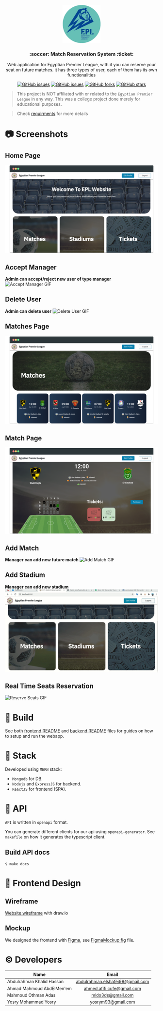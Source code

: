 <br />
<br />
<p align="center">
  <a href="https://github.com/mido3ds/match-reservation-system">
    <img src="frontend/src/images/epl-logo.png" alt="Logo" width="125" height="125">
  </a>
  
  <h3 align="center">:soccer: Match Reservation System :ticket:</h3>

  <p align="center">
      Web application for Egyptian Premier League, with it you can reserve your seat on future matches. it has three types of user, each of them has its own functionalities
  </p>
</p>

</div>

<div align="center">

[![GitHub issues](https://img.shields.io/github/contributors/mido3ds/match-reservation-system)](https://github.com/mido3ds/match-reservation-system/contributors)
[![GitHub issues](https://img.shields.io/github/issues/mido3ds/match-reservation-system)](https://github.com/mido3ds/match-reservation-system/issues)
[![GitHub forks](https://img.shields.io/github/forks/mido3ds/match-reservation-system)](https://github.com/mido3ds/match-reservation-system/network)
[![GitHub stars](https://img.shields.io/github/stars/mido3ds/match-reservation-system)](https://github.com/mido3ds/match-reservation-system/stargazers)

</div>

> This project is NOT affiliated with or related to the `Egyptian Premier League` in any way. This was a college project done merely for educational purposes.

> Check [requirments](requirements.pdf) for more details
# :camera: Screenshots
## Home Page
![Home Page](screenshots/home.png)

## Accept Manager
**Admin can accept/reject new user of type manager**
![Accept Manager GIF](screenshots/AcceptManager.gif)

## Delete User
**Admin can delete user**
![Delete User GIF](screenshots/DeleteUser.gif)

## Matches Page
![Matches Page](screenshots/matches.png)

## Match Page
![Match Page](screenshots/match.png)

## Add Match
**Manager can add new future match**
![Add Match GIF](screenshots/AddMatch.gif)

## Add Stadium
**Manager can add new stadium**
![Add Stadium GIF](screenshots/AddStadium.gif)

## Real Time Seats Reservation
![Reserve Seats GIF](screenshots/ReserveSeats.gif)

# :construction_worker: Build
See both [frontend README](frontend/README.md) and [backend README](backend/README.md) files for guides on how to setup and run the webapp.

# :star2: Stack
Developed using `MERN` stack:
- `Mongodb` for DB.
- `Nodejs` and `ExpressJS` for backend.
- `ReactJS` for frontend (SPA).

# :email: API
`API` is written in `openapi` format.

You can generate different clients for our api using `openapi-generator`.
See `makefile` on how it generates the typescript client.

## Build API docs
```
$ make docs
```

# :art: Frontend Design
## Wireframe
[Website wireframe](wireframe.png) with draw.io

## Mockup
We designed the frontend with [Figma](figma.com), see [FigmaMockup.fig](FigmaMockup.fig) file.

# :copyright: Developers

<center>
  
| Name                                |              Email               |
| ----------------------------------- | :------------------------------: |
| Abdulrahman Khalid Hassan           | abdulrahman.elshafei98@gmail.com |
| Ahmad Mahmoud AbdElMen'em           |   ahmed.afifi.cufe@gmail.com     |
| Mahmoud Othman Adas                 |   mido3ds@gmail.com              |
| Yosry Mohammad Yosry                |       yosrym93@gmail.com         |   

</center>
